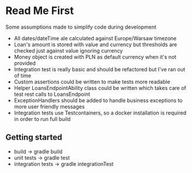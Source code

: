 # Read Me First
Some assumptions made to simplify code during development
* All dates/dateTime ale calculated against Europe/Warsaw timezone
* Loan's amount is stored with value and currency but thresholds are checked just against value ignoring currency
* Money object is created with PLN as default currency when it's not provided
* Integration test is really basic and should be refactored but I've ran out of time
* Custom assertions could be written to make tests more readable
* Helper LoansEndpointAbility class could be written which takes care of test rest calls to LoansEndpoint
* ExceptionHandlers should be added to handle business exceptions to more user friendly messages
* Integration tests use Testcontainers, so a docker installation is required in order to run full build

## Getting started
* build -> gradle build
* unit tests -> gradle test
* integration tests -> gradle integrationTest
